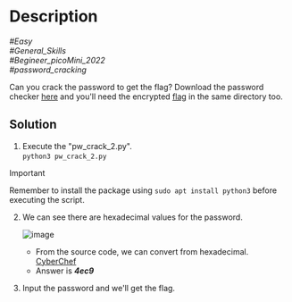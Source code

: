 # Description

_#Easy_<br>
_#General_Skills_<br>
_#Begineer_picoMini_2022_<br>
_#password_cracking_<br>

Can you crack the password to get the flag?
Download the password checker [here](../PW_Crack_2/pw_crack_2.py) and you'll need the encrypted [flag](../PW_Crack_2/pw_crack_2.enc) in the same directory too.

## Solution

1. Execute the "pw_crack_2.py".<br>
   `python3 pw_crack_2.py`

> [!IMPORTANT]
> Remember to install the package using `sudo apt install python3` before executing the script.

2. We can see there are hexadecimal values for the password.
   
   ![image](https://github.com/user-attachments/assets/f641ad40-48b5-4646-a323-067bb7ededb7)

   - From the source code, we can convert from hexadecimal. [CyberChef](https://gchq.github.io/CyberChef/)
   - Answer is ***4ec9***

3. Input the password and we'll get the flag.
